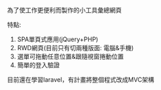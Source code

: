 為了使工作更便利而製作的小工具彙總網頁

特點:
1. SPA單頁式應用(jQuery+PHP)
2. RWD網頁(目前只有切兩種版面: 電腦&手機)
3. 選單可拖動任意位置&跟隨視窗捲動位置
4. 簡單的登入驗證

目前還在學習laravel，有計畫將整個程式改成MVC架構
